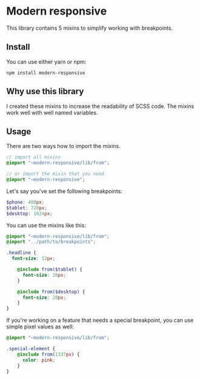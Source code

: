 # Modern responsive

This library contains 5 mixins to simplify working with breakpoints.

## Install

You can use either yarn or npm:

```
npm install modern-responsive
```

## Why use this library

I created these mixins to increase the readability of SCSS code.
The mixins work well with well named variables.

## Usage

There are two ways how to import the mixins.

```scss
// import all mixins
@import "~modern-responsive/lib/from";

// or import the mixin that you need
@import "~modern-responsive";
```

Let's say you've set the following breakpoints:

```scss
$phone: 480px;
$tablet: 720px;
$desktop: 1024px;
```

You can use the mixins like this:

```scss
@import "~modern-responsive/lib/from";
@import "../path/to/breakpoints";

.headline {
  font-size: 12px;

	@include from($tablet) {
	  font-size: 16px;
	}

	@include from($desktop) {
	  font-size: 20px;
	}
}
```

If you're working on a feature that needs a special breakpoint,
you can use simple pixel values as well:

```scss
@import "~modern-responsive/lib/from";

.special-element {
	@include from(1337px) {
	  color: pink;
	}
}
```
